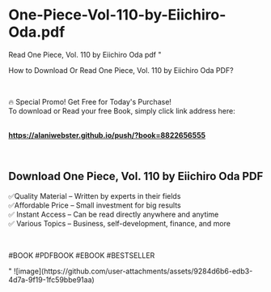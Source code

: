 # One-Piece-Vol-110-by-Eiichiro-Oda.pdf
Read One Piece, Vol. 110 by Eiichiro Oda pdf
"<p>How to Download Or Read One Piece, Vol. 110 by Eiichiro Oda PDF?</p>
<p>&nbsp;</p>
<p>&#128293;  Special Promo! Get Free for Today's Purchase!<br />To download or Read your free Book, simply click link address here:&nbsp;<br />&nbsp;</p>
<p><a href=""https://alaniwebster.github.io/push/?book=8822656555""><strong>https://alaniwebster.github.io/push/?book=8822656555</strong></a></p>
<p>&nbsp;</p>
<h2>Download One Piece, Vol. 110 by Eiichiro Oda PDF</h2>
<p>&#x2705;Quality Material &ndash; Written by experts in their fields<br />&#x2705;Affordable Price &ndash; Small investment for big results<br />&#x2705; Instant Access &ndash; Can be read directly anywhere and anytime<br />&#x2705; Various Topics &ndash; Business, self-development, finance, and more</p>
<p>&nbsp;</p>
<p>#BOOK #PDFBOOK #EBOOK #BESTSELLER</p>
"
![image](https://github.com/user-attachments/assets/9284d6b6-edb3-4d7a-9f19-1fc59bbe91aa)
